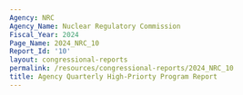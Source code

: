 ```yaml
---
Agency: NRC
Agency_Name: Nuclear Regulatory Commission
Fiscal_Year: 2024
Page_Name: 2024_NRC_10
Report_Id: '10'
layout: congressional-reports
permalink: /resources/congressional-reports/2024_NRC_10
title: Agency Quarterly High-Priorty Program Report
---
```

